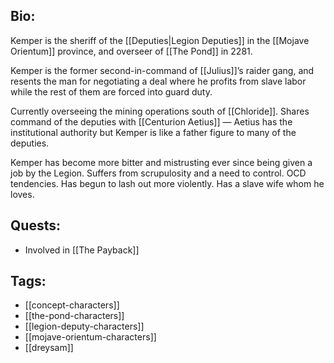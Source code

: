 ## Bio:

Kemper is the sheriff of the [[Deputies|Legion Deputies]] in the [[Mojave Orientum]] province, and overseer of [[The Pond]] in 2281. 

Kemper is the former second-in-command of [[Julius]]’s raider gang, and resents the man for negotiating a deal where he profits from slave labor while the rest of them are forced into guard duty.

Currently overseeing the mining operations south of [[Chloride]]. Shares command of the deputies with [[Centurion Aetius]] — Aetius has the institutional authority but Kemper is like a father figure to many of the deputies. 

Kemper has become more bitter and mistrusting ever since being given a job by the Legion. Suffers from scrupulosity and a need to control. OCD tendencies. Has begun to lash out more violently. Has a slave wife whom he loves.

## Quests:

- Involved in [[The Payback]]

## Tags:

- [[concept-characters]]
- [[the-pond-characters]]
- [[legion-deputy-characters]]
- [[mojave-orientum-characters]]
- [[dreysam]]